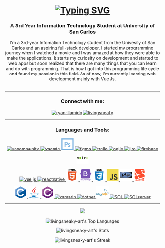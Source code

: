 <!--
**livingsneaky-art/livingsneaky-art** is a ✨ _special_ ✨ repository because its `README.md` (this file) appears on your GitHub profile.

Here are some ideas to get you started:

- 🔭 I’m currently working on ...
- 🌱 I’m currently learning ...
- 👯 I’m looking to collaborate on ...
- 🤔 I’m looking for help with ...
- 💬 Ask me about ...
- 📫 How to reach me: ...
- 😄 Pronouns: ...
- ⚡ Fun fact: ...
-->
<h1 align="center">
<a href="https://git.io/typing-svg"><img src="https://readme-typing-svg.demolab.com?font=Fira+Code&pause=1000&color=68F736&width=435&lines=Hi+%F0%9F%91%8B%2C+I'm+Ryan+Llamido+Nice+to+meet+you!" alt="Typing SVG" /></a>
</h1>
<h3 align="center">A 3rd Year Information Technology Student at University of San Carlos</h3>
<div align="center">I'm a 3rd-year Infomation Technology student from the Univesity of San Carlos and an aspiring full-stack developer. I started my programming journey when I watched a movie and I was amazed at how they were able to make the applications. It starts my curiosity on development and started to web apps but soon realized that there are many things that you can learn and do with programming. That is how I got into this programming life cycle and found my passion in this field. As of now, I'm currently learning web development mainly with Vue Js.<br><br>
<!--Content Here-->
</div>
<hr>
<h3 align="center">Connect with me:</h3>
<p align="center">
<a href="https://www.linkedin.com/in/ryan-llamido-653a801a5" target="blank"><img align="center" src="https://raw.githubusercontent.com/rahuldkjain/github-profile-readme-generator/master/src/images/icons/Social/linked-in-alt.svg" alt="ryan-llamido" height="30" width="40" /></a>
<a href="https://dev.to/livingsneaky" target="blank"><img align="center" src="https://raw.githubusercontent.com/rahuldkjain/github-profile-readme-generator/master/src/images/icons/Social/devto.svg" alt="livingsneaky" height="30" width="40" /></a>
</p>
<hr>


<h3 align="center">Languages and Tools:</h3>
<p align="center"> 
<a href="https://trello.com/" target="_blank" rel="noreferrer"> <img src="https://sparkcdnwus2.azureedge.net/sparkimageassets/XPDCFJDKLZJLP8-9f0889aa-51ca-446e-b252-6aa1be61f43d" alt="vscommunity" width="40" height="40"/> </a>
<a href="https://code.visualstudio.com/brand" target="_blank" rel="noreferrer"> <img src="https://cdn.freebiesupply.com/logos/thumbs/2x/visual-studio-code-logo.png" alt="vscode" width="40" height="40"/> </a>
<a href="https://www.photoshop.com/en" target="_blank" rel="noreferrer"> <img src="https://raw.githubusercontent.com/devicons/devicon/master/icons/photoshop/photoshop-line.svg" alt="photoshop" width="40" height="40"/> </a>
<a href="https://www.figma.com/" target="_blank" rel="noreferrer"> <img src="https://www.vectorlogo.zone/logos/figma/figma-icon.svg" alt="figma" width="40" height="40"/> </a> 
<a href="trello.com" target="_blank" rel="noreferrer"> <img src="https://1000logos.net/wp-content/uploads/2021/05/Trello-logo.png" alt="trello" width="40" height="40"/> </a> 
<a href="https://www.atlassian.com/agile" target="_blank" rel="noreferrer"> <img src="https://www.pngmart.com/files/21/Agile-PNG-HD-Isolated.png" alt="agile" width="40" height="40"/> </a> 
<a href="https://www.atlassian.com/software/jira" target="_blank" rel="noreferrer"> <img src="https://1000logos.net/wp-content/uploads/2021/05/Jira-logo.png" alt="jira" width="40" height="40"/> </a> 
<a href="https://firebase.google.com/" target="_blank" rel="noreferrer"> <img src="https://www.vectorlogo.zone/logos/firebase/firebase-icon.svg" alt="firebase" width="40" height="40"/> </a>
<a href="https://nodejs.org" target="_blank" rel="noreferrer"> <img src="https://raw.githubusercontent.com/devicons/devicon/master/icons/nodejs/nodejs-original-wordmark.svg" alt="nodejs" width="40" height="40"/> </a>
</p>
<p align="center"> 
<a href="https://vuejs.org/" target="_blank" rel="noreferrer"> <img src="https://upload.wikimedia.org/wikipedia/commons/thumb/9/95/Vue.js_Logo_2.svg/1184px-Vue.js_Logo_2.svg.png" alt="vue js" width="40" height="40"/> </a> 
<a href="https://reactnative.dev/" target="_blank" rel="noreferrer"> <img src="https://reactnative.dev/img/header_logo.svg" alt="reactnative" width="40" height="40"/> </a> 
<a href="https://www.w3.org/html/" target="_blank" rel="noreferrer"> <img src="https://raw.githubusercontent.com/devicons/devicon/master/icons/html5/html5-original-wordmark.svg" alt="html5" width="40" height="40"/> </a> 
<a href="https://getbootstrap.com" target="_blank" rel="noreferrer"> <img src="https://raw.githubusercontent.com/devicons/devicon/master/icons/bootstrap/bootstrap-plain-wordmark.svg" alt="bootstrap" width="40" height="40"/> </a> 
<a href="https://www.w3schools.com/css/" target="_blank" rel="noreferrer"> <img src="https://raw.githubusercontent.com/devicons/devicon/master/icons/css3/css3-original-wordmark.svg" alt="css3" width="40" height="40"/> </a>
<a href="https://developer.mozilla.org/en-US/docs/Web/JavaScript" target="_blank" rel="noreferrer"> <img src="https://raw.githubusercontent.com/devicons/devicon/master/icons/javascript/javascript-original.svg" alt="javascript" width="40" height="40"/> </a>
<a href="https://www.php.net" target="_blank" rel="noreferrer"> <img src="https://raw.githubusercontent.com/devicons/devicon/master/icons/php/php-original.svg" alt="php" width="40" height="40"/> </a> 
<a href="https://laravel.com/" target="_blank" rel="noreferrer"> <img src="https://raw.githubusercontent.com/devicons/devicon/master/icons/laravel/laravel-plain-wordmark.svg" alt="laravel" width="40" height="40"/> </a> 
</p>
<p align="center"> 
<a href="https://www.cprogramming.com/" target="_blank" rel="noreferrer"> <img src="https://raw.githubusercontent.com/devicons/devicon/master/icons/c/c-original.svg" alt="c" width="40" height="40"/> </a> 
<a href="https://www.java.com" target="_blank" rel="noreferrer"> <img src="https://raw.githubusercontent.com/devicons/devicon/master/icons/java/java-original.svg" alt="java" width="40" height="40"/> </a>
<a href="https://www.w3schools.com/cs/" target="_blank" rel="noreferrer"> <img src="https://raw.githubusercontent.com/devicons/devicon/master/icons/csharp/csharp-original.svg" alt="csharp" width="40" height="40"/> </a> 
<a href="https://dotnet.microsoft.com/apps/xamarin" target="_blank" rel="noreferrer"> <img src="https://raw.githubusercontent.com/detain/svg-logos/780f25886640cef088af994181646db2f6b1a3f8/svg/xamarin.svg" alt="xamarin" width="40" height="40"/> </a> 
<a href="https://dotnet.microsoft.com/" target="_blank" rel="noreferrer"> <img src="https://www.itclas.com/images/aspnet_logo.png" alt="dotnet" width="40" height="40"/> </a>
<a href="https://www.mysql.com/" target="_blank" rel="noreferrer"> <img src="https://raw.githubusercontent.com/devicons/devicon/master/icons/mysql/mysql-original-wordmark.svg" alt="mysql" width="40" height="40"/> </a> 
<a href="https://www.w3schools.com/sql/" target="_blank" rel="noreferrer"> <img src="https://cdn-icons-png.flaticon.com/512/603/603201.png" alt="SQL" width="40" height="40"/> </a> 
<a href="https://www.microsoft.com/en-us/sql-server/sql-server-downloads" target="_blank" rel="noreferrer"> <img src="https://brandslogos.com/wp-content/uploads/thumbs/microsoft-sql-server-logo-vector.svg" alt="SQLserver" width="40" height="40"/> </a> 
</p>
<!--
<a href="https://developer.apple.com/swift/" target="_blank" rel="noreferrer"> <img src="https://raw.githubusercontent.com/devicons/devicon/master/icons/swift/swift-original.svg" alt="swift" width="40" height="40"/> </a> 
<a href="https://postman.com" target="_blank" rel="noreferrer"> <img src="https://www.vectorlogo.zone/logos/getpostman/getpostman-icon.svg" alt="postman" width="40" height="40"/> </a> 
<a href="https://git-scm.com/" target="_blank" rel="noreferrer"> <img src="https://www.vectorlogo.zone/logos/git-scm/git-scm-icon.svg" alt="git" width="40" height="40"/> </a> 
<a href="https://www.framer.com/" target="_blank" rel="noreferrer"> <img src="https://www.vectorlogo.zone/logos/framer/framer-icon.svg" alt="framer" width="40" height="40"/> </a> 
<a href="https://www.mongodb.com/" target="_blank" rel="noreferrer"> <img src="https://raw.githubusercontent.com/devicons/devicon/master/icons/mongodb/mongodb-original-wordmark.svg" alt="mongodb" width="40" height="40"/> </a>
<a href="https://expressjs.com" target="_blank" rel="noreferrer"> <img src="https://raw.githubusercontent.com/devicons/devicon/master/icons/express/express-original-wordmark.svg" alt="express" width="40" height="40"/> </a>
<a href="https://developer.android.com" target="_blank" rel="noreferrer"> <img src="https://raw.githubusercontent.com/devicons/devicon/master/icons/android/android-original-wordmark.svg" alt="android" width="40" height="40"/> </a> 
<a href="https://flutter.dev" target="_blank" rel="noreferrer"> <img src="https://www.vectorlogo.zone/logos/flutterio/flutterio-icon.svg" alt="flutter" width="40" height="40"/> </a> -->

<hr>
<div align="center">

![](https://komarev.com/ghpvc/?username=livingsneaky-art&label=PROFILE+VIEWS)

![livingsneaky-art's Top Languages](https://github-readme-stats.vercel.app/api/top-langs/?username=livingsneaky-art&theme=vue-light&show_icons=true&hide_border=true&layout=compact)

![livingsneaky-art's Stats](https://github-readme-stats.vercel.app/api?username=livingsneaky-art)

![livingsneaky-art's Streak](https://github-readme-streak-stats.herokuapp.com/?user=livingsneaky-art)


</div>
